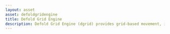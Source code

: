 ```yaml
---
layout: asset
asset: defoldgridengine
title: Defold Grid Engine
description: Defold Grid Engine (dgrid) provides grid-based movement, interactions, and utility features in a Defold game engine project.
---
```

